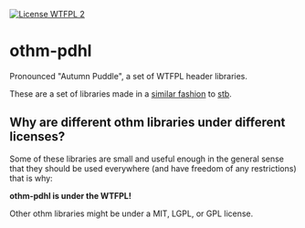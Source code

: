 [![License WTFPL 2](https://img.shields.io/badge/license-WTFPL2-blue.svg)](http://www.wtfpl.net/txt/copying/)
# othm-pdhl
Pronounced "Autumn Puddle", a set of WTFPL header libraries.

These are a set of libraries made in a [similar fashion](https://github.com/nothings/stb/blob/master/docs/stb_howto.txt) to [stb](https://github.com/nothings/stb).

## Why are different othm libraries under different licenses?

Some of these libraries are small and useful enough in the general sense that they should be used everywhere (and have freedom of any restrictions) that is why:

**othm-pdhl is under the WTFPL!**

Other othm libraries might be under a MIT, LGPL, or GPL license.

